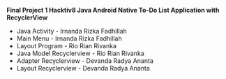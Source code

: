 **Final Project 1 Hacktiv8 Java Android Native To-Do List Application with RecyclerView**

- Java Activity - Irnanda Rizka Fadhillah
- Main Menu - Irnanda Rizka Fadhillah
- Layout Program - Rio Rian Rivanka
- Java Model Recyclerview - Rio Rian Rivanka
- Adapter Recyclerview - Devanda Radya Ananta
- Layout Recyclerview - Devanda Radya Ananta
